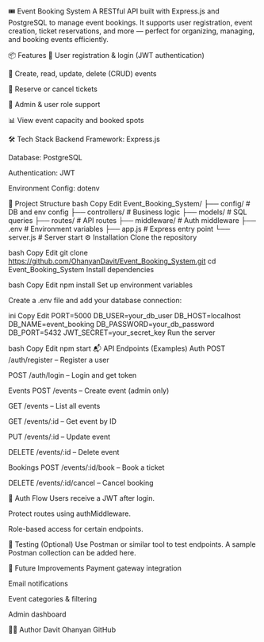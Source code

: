 🎟️ Event Booking System
A RESTful API built with Express.js and PostgreSQL to manage event bookings. It supports user registration, event creation, ticket reservations, and more — perfect for organizing, managing, and booking events efficiently.

📦 Features
🔐 User registration & login (JWT authentication)

📅 Create, read, update, delete (CRUD) events

🎫 Reserve or cancel tickets

👥 Admin & user role support

📊 View event capacity and booked spots

🛠️ Tech Stack
Backend Framework: Express.js

Database: PostgreSQL

Authentication: JWT

Environment Config: dotenv

📁 Project Structure
bash
Copy
Edit
Event_Booking_System/
├── config/          # DB and env config
├── controllers/     # Business logic
├── models/          # SQL queries
├── routes/          # API routes
├── middleware/      # Auth middleware
├── .env             # Environment variables
├── app.js           # Express entry point
└── server.js        # Server start
⚙️ Installation
Clone the repository

bash
Copy
Edit
git clone https://github.com/OhanyanDavit/Event_Booking_System.git
cd Event_Booking_System
Install dependencies

bash
Copy
Edit
npm install
Set up environment variables

Create a .env file and add your database connection:

ini
Copy
Edit
PORT=5000
DB_USER=your_db_user
DB_HOST=localhost
DB_NAME=event_booking
DB_PASSWORD=your_db_password
DB_PORT=5432
JWT_SECRET=your_secret_key
Run the server

bash
Copy
Edit
npm start
📬 API Endpoints (Examples)
Auth
POST /auth/register – Register a user

POST /auth/login – Login and get token

Events
POST /events – Create event (admin only)

GET /events – List all events

GET /events/:id – Get event by ID

PUT /events/:id – Update event

DELETE /events/:id – Delete event

Bookings
POST /events/:id/book – Book a ticket

DELETE /events/:id/cancel – Cancel booking

🔐 Auth Flow
Users receive a JWT after login.

Protect routes using authMiddleware.

Role-based access for certain endpoints.

🧪 Testing (Optional)
Use Postman or similar tool to test endpoints. A sample Postman collection can be added here.

📌 Future Improvements
Payment gateway integration

Email notifications

Event categories & filtering

Admin dashboard

🧑‍💻 Author
Davit Ohanyan
GitHub

